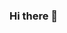 ### Hi there 👋

<!--
**DEV-NathX/DEV-NathX** is a ✨ _special_ ✨ repository because its `README.md` (this file) appears on your GitHub profile.

Here are some ideas to get you started:

- 🔭 I’m currently working on ...
- 🌱 I’m currently learning ...
- 👯 I’m looking to collaborate on ...
- 🤔 I’m looking for help with ...
- 💬 Ask me about ...
- 📫 How to reach me: ...
- 😄 Pronouns: ...
- ⚡ Fun fact: ...

### <p align="center">👀 &nbsp;Visiteurs</p>
<br>
<p align="center">
  <img src="https://profile-counter.glitch.me/AfterNath/count.svg" />
</p>
<br>
-->
